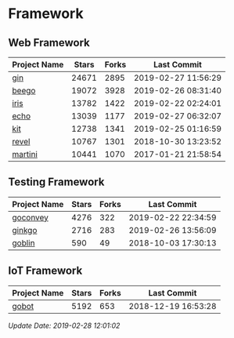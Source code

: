 # Framework

## Web Framework

| Project Name | Stars | Forks | Last Commit |
| ------------ | ----- | ----- | ----------- |
| [gin](https://github.com/gin-gonic/gin) | 24671 | 2895 | 2019-02-27 11:56:29 |
| [beego](https://github.com/astaxie/beego) | 19072 | 3928 | 2019-02-26 08:31:40 |
| [iris](https://github.com/kataras/iris) | 13782 | 1422 | 2019-02-22 02:24:01 |
| [echo](https://github.com/labstack/echo) | 13039 | 1177 | 2019-02-27 06:32:07 |
| [kit](https://github.com/go-kit/kit) | 12738 | 1341 | 2019-02-25 01:16:59 |
| [revel](https://github.com/revel/revel) | 10767 | 1301 | 2018-10-30 13:23:52 |
| [martini](https://github.com/go-martini/martini) | 10441 | 1070 | 2017-01-21 21:58:54 |

## Testing Framework

| Project Name | Stars | Forks | Last Commit |
| ------------ | ----- | ----- | ----------- |
| [goconvey](https://github.com/smartystreets/goconvey) | 4276 | 322 | 2019-02-22 22:34:59 |
| [ginkgo](https://github.com/onsi/ginkgo) | 2716 | 283 | 2019-02-26 13:56:09 |
| [goblin](https://github.com/franela/goblin) | 590 | 49 | 2018-10-03 17:30:13 |

## IoT Framework

| Project Name | Stars | Forks | Last Commit |
| ------------ | ----- | ----- | ----------- |
| [gobot](https://github.com/hybridgroup/gobot) | 5192 | 653 | 2018-12-19 16:53:28 |

*Update Date: 2019-02-28 12:01:02*